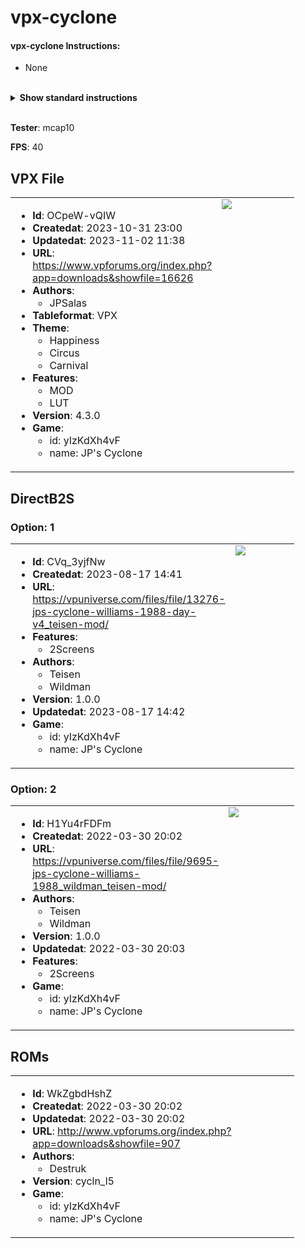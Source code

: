 # vpx-cyclone 

#### vpx-cyclone Instructions: 
- None
<br><br>

<details><summary><b>Show standard instructions</b></summary><br>

- Copy the entire contents of this repo folder to your USB drive in the external folder

- Add your personalized launcher.elf and rename it to "vpx-cyclone.elf."
- Download the VPX & one of the directb2s files and copy them into this folder.
- Download the ROM to pinmame/roms (do not unzip).<br><br>

-  Example directory structure:<br>

       USB Drive Root
       - vpx-launcher.elf
       - external
           table['name'] ```

</details><br>

**Tester**: mcap10

**FPS**: 40

## VPX File 

<table style='width:90%;'><tr><td valign='top' style='width:60%'>

* **Id**: OCpeW-vQIW
* **Createdat**: 2023-10-31 23:00
* **Updatedat**: 2023-11-02 11:38
* **URL**: <a href='https://www.vpforums.org/index.php?app=downloads&showfile=16626' target='_blank'>https://www.vpforums.org/index.php?app=downloads&showfile=16626</a>
* **Authors**:
  - JPSalas
* **Tableformat**: VPX
* **Theme**:
  - Happiness
  - Circus
  - Carnival
* **Features**:
  - MOD
  - LUT
* **Version**: 4.3.0
* **Game**:
  - id: yIzKdXh4vF
  - name: JP's Cyclone
</td><td valign='top'>
<img src='https://virtualpinballspreadsheet.github.io/vps-db/img/undefined_table_1648670711967.webp'>

</td></tr></table>

## DirectB2S 

### Option: 1 

<table style='width:90%;'><tr><td valign='top' style='width:60%'>

* **Id**: CVq_3yjfNw
* **Createdat**: 2023-08-17 14:41
* **URL**: <a href='https://vpuniverse.com/files/file/13276-jps-cyclone-williams-1988-day-v4_teisen-mod/' target='_blank'>https://vpuniverse.com/files/file/13276-jps-cyclone-williams-1988-day-v4_teisen-mod/</a>
* **Features**:
  - 2Screens
* **Authors**:
  - Teisen
  - Wildman
* **Version**: 1.0.0
* **Updatedat**: 2023-08-17 14:42
* **Game**:
  - id: yIzKdXh4vF
  - name: JP's Cyclone
</td><td valign='top'>
<img src='https://virtualpinballspreadsheet.github.io/vps-db/img/yIzKdXh4vF_b2s_1692614682219.webp'>

</td></tr></table>

### Option: 2 

<table style='width:90%;'><tr><td valign='top' style='width:60%'>

* **Id**: H1Yu4rFDFm
* **Createdat**: 2022-03-30 20:02
* **URL**: <a href='https://vpuniverse.com/files/file/9695-jps-cyclone-williams-1988_wildman_teisen-mod/' target='_blank'>https://vpuniverse.com/files/file/9695-jps-cyclone-williams-1988_wildman_teisen-mod/</a>
* **Authors**:
  - Teisen
  - Wildman
* **Version**: 1.0.0
* **Updatedat**: 2022-03-30 20:03
* **Features**:
  - 2Screens
* **Game**:
  - id: yIzKdXh4vF
  - name: JP's Cyclone
</td><td valign='top'>
<img src='https://virtualpinballspreadsheet.github.io/vps-db/img/yIzKdXh4vF_b2s_1648813249486.webp'>

</td></tr></table>

## ROMs 

<table style='width:90%;'><tr><td valign='top' style='width:60%'>

* **Id**: WkZgbdHshZ
* **Createdat**: 2022-03-30 20:02
* **Updatedat**: 2022-03-30 20:02
* **URL**: <a href='http://www.vpforums.org/index.php?app=downloads&showfile=907' target='_blank'>http://www.vpforums.org/index.php?app=downloads&showfile=907</a>
* **Authors**:
  - Destruk
* **Version**: cycln_l5
* **Game**:
  - id: yIzKdXh4vF
  - name: JP's Cyclone
</td></tr></table>

